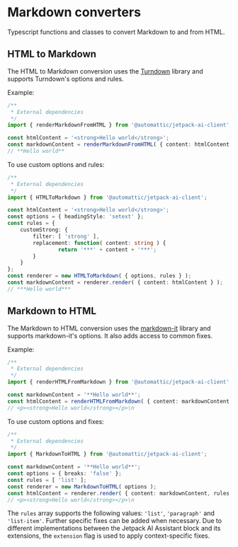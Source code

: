 # Markdown converters

Typescript functions and classes to convert Markdown to and from HTML.

## HTML to Markdown

The HTML to Markdown conversion uses the [Turndown](https://github.com/mixmark-io/turndown) library and supports Turndown's options and rules.

Example:
```typescript
/**
 * External dependencies
 */
import { renderMarkdownFromHTML } from '@automattic/jetpack-ai-client';

const htmlContent = '<strong>Hello world</strong>';
const markdownContent = renderMarkdownFromHTML( { content: htmlContent } );
// **Hello world**
```

To use custom options and rules:
```typescript
/**
 * External dependencies
 */
import { HTMLToMarkdown } from '@automattic/jetpack-ai-client';

const htmlContent = '<strong>Hello world</strong>';
const options = { headingStyle: 'setext' };
const rules = {
	customStrong: {
		filter: [ 'strong' ],
		replacement: function( content: string ) {
				return '***' + content + '***';
		}
 	}
};
const renderer = new HTMLToMarkdown( { options, rules } );
const markdownContent = renderer.render( { content: htmlContent } );
// ***Hello world***
```

## Markdown to HTML

The Markdown to HTML conversion uses the [markdown-it](https://github.com/markdown-it/markdown-it) library and supports markdown-it's options. It also adds access to common fixes.

Example:
```typescript
/**
 * External dependencies
 */
import { renderHTMLFromMarkdown } from '@automattic/jetpack-ai-client';

const markdownContent = '**Hello world**';
const htmlContent = renderHTMLFromMarkdown( { content: markdownContent, rules: [ 'list' ], extension: false } ); // [ 'list' ] and false are default values
// <p><strong>Hello world</strong></p>\n
```

To use custom options and fixes:
```typescript
/**
 * External dependencies
 */
import { MarkdownToHTML } from '@automattic/jetpack-ai-client';

const markdownContent = '**Hello world**';
const options = { breaks: 'false' };
const rules = [ 'list' ];
const renderer = new MarkdownToHTML( options );
const htmlContent = renderer.render( { content: markdownContent, rules } );
// <p><strong>Hello world</strong></p>\n
```

The `rules` array supports the following values: `'list'`, `'paragraph'` and `'list-item'`. Further specific fixes can be added when necessary.
Due to different implementations between the Jetpack AI Assistant block and its extensions, the `extension` flag is used to apply context-specific fixes.
